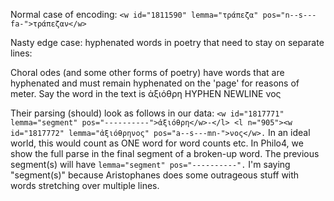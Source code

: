 Normal case of encoding: ``<w id="1811590" lemma="τράπεζα" pos="n--s---fa-">τράπεζαν</w>``

Nasty edge case: hyphenated words in poetry that need to stay on separate lines: 

Choral odes (and some other forms of poetry) have words that are hyphenated and must remain hyphenated on the 'page' for reasons of meter. 
Say the word in the text is ἀξιόθρη HYPHEN NEWLINE νος

Their parsing (should) look as follows in our data: ``<w id="1817771" lemma="segment" pos="----------">ἀξιόθρη</w>-</l> <l n="905"><w id="1817772" lemma="ἀξιόθρηνος" pos="a--s---mn-">νος</w>.``  In an ideal world, this would count as ONE word for word counts etc.  In Philo4, we show the full parse in the final segment of a broken-up word. The previous segment(s) will have ``lemma="segment" pos="----------".`` 
I'm saying "segment(s)" because Aristophanes does some outrageous stuff with words stretching over multiple lines.
